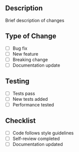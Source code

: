 ## Description
Brief description of changes

## Type of Change
- [ ] Bug fix
- [ ] New feature
- [ ] Breaking change
- [ ] Documentation update

## Testing
- [ ] Tests pass
- [ ] New tests added
- [ ] Performance tested

## Checklist
- [ ] Code follows style guidelines
- [ ] Self-review completed
- [ ] Documentation updated
